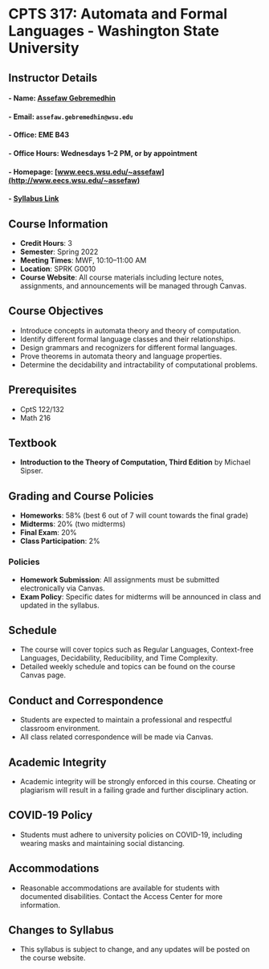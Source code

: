 # CPTS 317: Automata and Formal Languages - Washington State University

## Instructor Details
#### - **Name**: [Assefaw Gebremedhin](https://www.linkedin.com/in/assefaw-gebremedhin-06ba7915/)
#### - **Email**: `assefaw.gebremedhin@wsu.edu`
#### - **Office**: EME B43
#### - **Office Hours**: Wednesdays 1–2 PM, or by appointment
#### - **Homepage**: [www.eecs.wsu.edu/~assefaw](http://www.eecs.wsu.edu/~assefaw)
#### -  [**Syllabus Link**](https://github.com/MarkShinozaki/CPTS317-Automata-FormalLanguages/blob/Course-Information/cpts-sp22-syllabus%20(2).pdf)

## Course Information
- **Credit Hours**: 3
- **Semester**: Spring 2022
- **Meeting Times**: MWF, 10:10–11:00 AM
- **Location**: SPRK G0010
- **Course Website**: All course materials including lecture notes, assignments, and announcements will be managed through Canvas.

## Course Objectives
- Introduce concepts in automata theory and theory of computation.
- Identify different formal language classes and their relationships.
- Design grammars and recognizers for different formal languages.
- Prove theorems in automata theory and language properties.
- Determine the decidability and intractability of computational problems.

## Prerequisites
- CptS 122/132
- Math 216

## Textbook
- **Introduction to the Theory of Computation, Third Edition** by Michael Sipser.

## Grading and Course Policies
- **Homeworks**: 58% (best 6 out of 7 will count towards the final grade)
- **Midterms**: 20% (two midterms)
- **Final Exam**: 20%
- **Class Participation**: 2%

### Policies
- **Homework Submission**: All assignments must be submitted electronically via Canvas.
- **Exam Policy**: Specific dates for midterms will be announced in class and updated in the syllabus.

## Schedule
- The course will cover topics such as Regular Languages, Context-free Languages, Decidability, Reducibility, and Time Complexity. 
- Detailed weekly schedule and topics can be found on the course Canvas page.

## Conduct and Correspondence
- Students are expected to maintain a professional and respectful classroom environment.
- All class related correspondence will be made via Canvas.

## Academic Integrity
- Academic integrity will be strongly enforced in this course. Cheating or plagiarism will result in a failing grade and further disciplinary action.

## COVID-19 Policy
- Students must adhere to university policies on COVID-19, including wearing masks and maintaining social distancing.

## Accommodations
- Reasonable accommodations are available for students with documented disabilities. Contact the Access Center for more information.

## Changes to Syllabus
- This syllabus is subject to change, and any updates will be posted on the course website.
